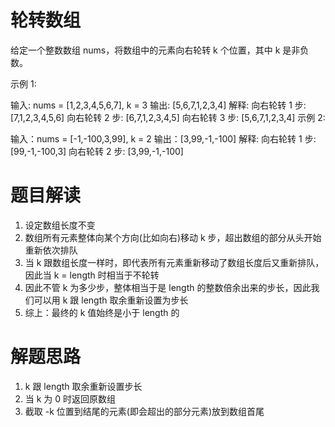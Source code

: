 # 轮转数组

给定一个整数数组 nums，将数组中的元素向右轮转 k 个位置，其中 k 是非负数。

示例 1:

输入: nums = [1,2,3,4,5,6,7], k = 3
输出: [5,6,7,1,2,3,4]
解释:
向右轮转 1 步: [7,1,2,3,4,5,6]
向右轮转 2 步: [6,7,1,2,3,4,5]
向右轮转 3 步: [5,6,7,1,2,3,4]
示例 2:

输入：nums = [-1,-100,3,99], k = 2
输出：[3,99,-1,-100]
解释:
向右轮转 1 步: [99,-1,-100,3]
向右轮转 2 步: [3,99,-1,-100]

# 题目解读

1. 设定数组长度不变
2. 数组所有元素整体向某个方向(比如向右)移动 k 步，超出数组的部分从头开始重新依次排队
3. 当 k 跟数组长度一样时，即代表所有元素重新移动了数组长度后又重新排队，因此当 k = length 时相当于不轮转
4. 因此不管 k 为多少步，整体相当于是 length 的整数倍余出来的步长，因此我们可以用 k 跟 length 取余重新设置为步长
5. 综上：最终的 k 值始终是小于 length 的

# 解题思路

1. k 跟 length 取余重新设置步长
2. 当 k 为 0 时返回原数组
3. 截取 -k 位置到结尾的元素(即会超出的部分元素)放到数组首尾
